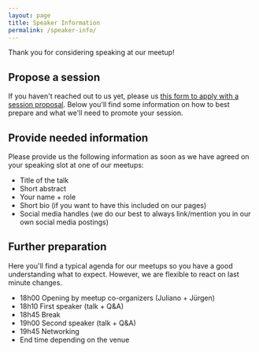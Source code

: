 ```yaml
---
layout: page
title: Speaker Information
permalink: /speaker-info/
---
```


Thank you for considering speaking at our meetup! 

## Propose a session

If you haven't reached out to us yet, please us [this form to apply with a session proposal](https://forms.gle/9GPboKs4T5Yboq5c8).
Below you'll find some information on how to best prepare and what we'll need to promote your session.

## Provide needed information

Please provide us the following information as soon as we have agreed on your speaking slot at one of our meetups:
- Title of the talk
- Short abstract
- Your name + role
- Short bio (if you want to have this included on our pages)
- Social media handles (we do our best to always link/mention you in our own social media postings)

## Further preparation

Here you'll find a typical agenda for our meetups so you have a good understanding what to expect. However, we are flexible to react on last minute changes.

- 18h00 Opening by meetup co-organizers (Juliano + Jürgen)
- 18h10 First speaker (talk + Q&A)
- 18h45 Break
- 19h00 Second speaker (talk + Q&A)
- 19h45 Networking 
- End time depending on the venue
